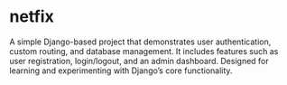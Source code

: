 # netfix
A simple Django-based project that demonstrates user authentication, custom routing, and database management. It includes features such as user registration, login/logout, and an admin dashboard. Designed for learning and experimenting with Django’s core functionality.

